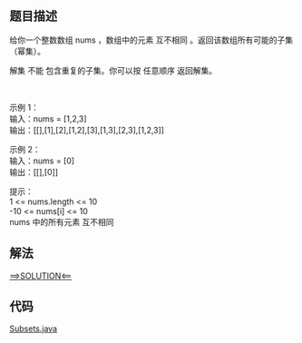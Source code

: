 ## 题目描述

给你一个整数数组 nums ，数组中的元素 互不相同 。返回该数组所有可能的子集（幂集）。

解集 不能 包含重复的子集。你可以按 任意顺序 返回解集。

 

示例 1：
<br>输入：nums = [1,2,3]
<br>输出：[[],[1],[2],[1,2],[3],[1,3],[2,3],[1,2,3]]

示例 2：
<br>输入：nums = [0]
<br>输出：[[],[0]]

提示：
<br>1 <= nums.length <= 10
<br>-10 <= nums[i] <= 10
<br>nums 中的所有元素 互不相同

## 解法

[==>SOLUTION<==](https://leetcode-cn.com/problems/subsets/solution/zi-ji-by-leetcode-solution/)

## 代码

[Subsets.java](https://github.com/Marshal7cc/leetcode-java/blob/master/src/backtracking/Subsets.java)

